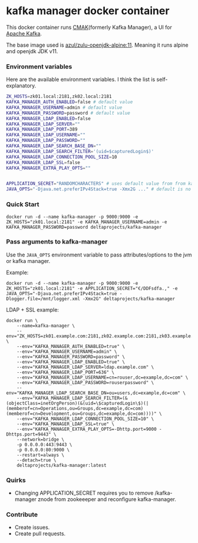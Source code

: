 # kafka manager docker container
This docker container runs [CMAK](https://github.com/yahoo/CMAK)(formerly Kafka Manager), a UI for [Apache Kafka](http://kafka.apache.org).

The base image used is [azul/zulu-openjdk-alpine:11](https://hub.docker.com/r/azul/zulu-openjdk-alpine). Meaning it runs alpine and openjdk JDK v11.

### Environment variables
Here are the available environment variables.
I think the list is self-explanatory.

```bash
ZK_HOSTS=zk01.local:2181,zk02.local:2181
KAFKA_MANAGER_AUTH_ENABLED=false # default value
KAFKA_MANAGER_USERNAME=admin # default value
KAFKA_MANAGER_PASSWORD=password # default value
KAFKA_MANAGER_LDAP_ENABLED=false
KAFKA_MANAGER_LDAP_SERVER=""
KAFKA_MANAGER_LDAP_PORT=389
KAFKA_MANAGER_LDAP_USERNAME=""
KAFKA_MANAGER_LDAP_PASSWORD=""
KAFKA_MANAGER_LDAP_SEARCH_BASE_DN=""
KAFKA_MANAGER_LDAP_SEARCH_FILTER='(uid=$capturedLogin$)'
KAFKA_MANAGER_LDAP_CONNECTION_POOL_SIZE=10
KAFKA_MANAGER_LDAP_SSL=false
KAFKA_MANAGER_EXTRA_PLAY_OPTS=""


APPLICATION_SECRET="RANDOMCHARACTERS" # uses default value from from kafka manager if not set.
JAVA_OPTS="-Djava.net.preferIPv4Stack=true -Xmx2G ..." # default is no JAVA_OPTS
```


### Quick Start
```
docker run -d --name kafka-manager -p 9000:9000 -e ZK_HOSTS="zk01.local:2181" -e KAFKA_MANAGER_USERNAME=admin -e KAFKA_MANAGER_PASSWORD=password deltaprojects/kafka-manager
```

### Pass arguments to kafka-manager
Use the `JAVA_OPTS` environment variable to pass attributes/options to the jvm or kafka manager.

Example:

```
docker run -d --name kafka-manager -p 9000:9000 -e ZK_HOSTS="zk01.local:2181" -e APPLICATION_SECRET="€/DDFsdfa.," -e JAVA_OPTS="-Djava.net.preferIPv4Stack=true -Dlogger.file=/mnt/logger.xml -Xmx2G" deltaprojects/kafka-manager
```

LDAP + SSL example:
```
docker run \
	--name=kafka-manager \
	--env="ZK_HOSTS=zk01.example.com:2181,zk02.example.com:2181,zk03.example.com:2181" \
	--env="KAFKA_MANAGER_AUTH_ENABLED=true" \
	--env="KAFKA_MANAGER_USERNAME=admin" \
	--env="KAFKA_MANAGER_PASSWORD=password" \
	--env="KAFKA_MANAGER_LDAP_ENABLED=true" \
	--env="KAFKA_MANAGER_LDAP_SERVER=ldap.example.com" \
	--env="KAFKA_MANAGER_LDAP_PORT=636" \
	--env="KAFKA_MANAGER_LDAP_USERNAME=cn=rouser,dc=example,dc=com" \
	--env="KAFKA_MANAGER_LDAP_PASSWORD=rouserpassword" \
	--env="KAFKA_MANAGER_LDAP_SEARCH_BASE_DN=ou=users,dc=example,dc=com" \
	--env="KAFKA_MANAGER_LDAP_SEARCH_FILTER=(&(objectClass=inetOrgPerson)(&(uid=\$capturedLogin\$)(|(memberof=cn=Operations,ou=Groups,dc=example,dc=com)(memberof=cn=Development,ou=Groups,dc=example,dc=com))))" \
	--env="KAFKA_MANAGER_LDAP_CONNECTION_POOL_SIZE=10" \
	--env="KAFKA_MANAGER_LDAP_SSL=true" \
	--env="KAFKA_MANAGER_EXTRA_PLAY_OPTS=-Dhttp.port=9000 -Dhttps.port=9443" \
	--network=bridge \
	-p 0.0.0.0:443:9443 \
	-p 0.0.0.0:80:9000 \
	--restart=always \
	--detach=true \
	deltaprojects/kafka-manager:latest
```


### Quirks
- Changing APPLICATION_SECRET requires you to remove /kafka-manager znode from zookeeeper and reconfigure kafka-manager.

### Contribute
* Create issues.
* Create pull requests.
